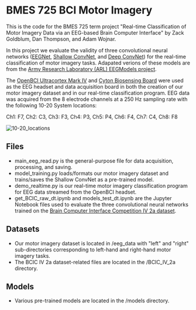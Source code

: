 # BMES 725 BCI Motor Imagery
This is the code for the BMES 725 term project "Real-time Classification of Motor Imagery Data via an EEG-based Brain Computer Interface" by Zack Goldblum, Dan Thompson, and Adam Wojnar. 

In this project we evaluate the validity of three convolutional neural networks ([EEGNet](https://iopscience.iop.org/article/10.1088/1741-2552/aace8c), [Shallow ConvNet](https://onlinelibrary.wiley.com/doi/full/10.1002/hbm.23730), and [Deep ConvNet](https://onlinelibrary.wiley.com/doi/full/10.1002/hbm.23730)) for the real-time classification of motor imagery tasks. Adapated verions of these models are from the [Army Research Laboratory (ARL) EEGModels project](https://github.com/vlawhern/arl-eegmodels).

The [OpenBCI Ultracortex Mark IV](https://docs.openbci.com/docs/04AddOns/01-Headwear/MarkIV) and [Cyton Biosensing Board](https://docs.openbci.com/docs/02Cyton/CytonLanding) were used as the EEG headset and data acquisition board in both the creation of our motor imagery dataset and in our real-time classification program. EEG data was acquired from the 8 electrode channels at a 250 Hz sampling rate with the following 10-20 System locations:

Ch1: F7, Ch2: C3, Ch3: F3, Ch4: P3, Ch5: P4, Ch6: F4, Ch7: C4, Ch8: F8

![10-20_locations](https://user-images.githubusercontent.com/18644336/120905909-4e9d0380-c623-11eb-9fd7-cdaab3e2fd00.jpg)

## Files

- main_eeg_read.py is the general-purpose file for data acquisition, processing, and saving. 
- model_training.py loads/formats our motor imagery dataset and trains/saves the Shallow ConvNet as a pre-trained model.
- demo_realtime.py is our real-time motor imagery classification program for EEG data streamed from the OpenBCI headset. 
- get_BCIC_raw_dt.ipynb and models_test_dt.ipynb are the Jupyter Notebook files used to evaluate the three convolutional neural networks trained on the [Brain Computer Interface Competition IV 2a dataset](http://www.bbci.de/competition/iv/). 

## Datasets

- Our motor imagery dataset is located in /eeg_data with "left" and "right" sub-directories corresponding to left-hand and right-hand motor imagery tasks.
- The BCIC IV 2a dataset-related files are located in the /BCIC_IV_2a directory.

## Models

- Various pre-trained models are located in the /models directory. 
